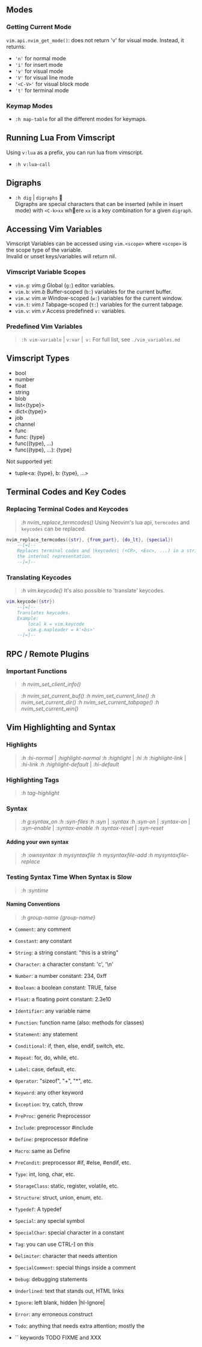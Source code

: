 ## Modes
### Getting Current Mode
`vim.api.nvim_get_mode()`: does not return 'v' for visual mode. 
Instead, it returns:
- `'n'` for normal mode
- `'i'` for insert mode  
- `'v'` for visual mode
- `'V'` for visual line mode
- `'<C-V>'` for visual block mode
- `'t'` for terminal mode


### Keymap Modes
- `:h map-table` for all the different modes for keymaps.



## Running Lua From Vimscript
Using `v:lua` as a prefix, you can run lua from vimscript.
- `:h v:lua-call`


## Digraphs
- `:h dig` | `digraphs`
  
Digraphs are special characters that can be inserted (while in insert mode) with `<C-k>xx` whُere
`xx` is a key combination for a given `digraph`.  


## Accessing Vim Variables
Vimscript Variables can be accessed using `vim.<scope>` where `<scope>` is the scope type of the
variable.  
Invalid or unset keys/variables will return nil.  


### Vimscript Variable Scopes

* `vim.g`:                                                                  *vim.g*
    Global (`g:`) editor variables.  
* `vim.b`:                                                                  *vim.b*
    Buffer-scoped (`b:`) variables for the current buffer.  
* `vim.w`:                                                                  *vim.w*
    Window-scoped (`w:`) variables for the current window.  
* `vim.t`:                                                                  *vim.t*
    Tabpage-scoped (`t:`) variables for the current tabpage.  
* `vim.v`:                                                                  *vim.v*
    Access predefined `v:` variables.  


### Predefined Vim Variables
> `:h vim-variable` | `v:var` |` v:`
For full list, see `./vim_variables.md`



## Vimscript Types
* bool
* number
* float
* string
* blob
* list<{type}>
* dict<{type}>
* job
* channel
* func
* func: {type}
* func({type}, ...)
* func({type}, ...): {type}

Not supported yet:
* tuple<a: {type}, b: {type}, ...>


## Terminal Codes and Key Codes

### Replacing Terminal Codes and Keycodes
> *:h nvim_replace_termcodes()*
Using Neovim's lua api, `termcodes` and `keycodes` can be replaced.  
```lua
nvim_replace_termcodes({str}, {from_part}, {do_lt}, {special})
    --[=[-- 
    Replaces terminal codes and |keycodes| (<CR>, <Esc>, ...) in a string with
    the internal representation. 
    --]=]--
```
  
### Translating Keycodes
> *:h vim.keycode()*
It's also possible to 'translate' keycodes.  
```lua
vim.keycode({str})
    --[=[-- 
    Translates keycodes.
    Example:
        local k = vim.keycode
        vim.g.mapleader = k'<bs>'
    --]=]--
```

## RPC / Remote Plugins
### Important Functions
> *:h nvim_set_client_info()*

> *:h nvim_set_current_buf()*
> *:h nvim_set_current_line()*
> *:h nvim_set_current_dir()*
> *:h nvim_set_current_tabpage()*
> *:h nvim_set_current_win()*

## Vim Highlighting and Syntax
### Highlights
> *:h :hi-normal* | *:highlight-normal*
> *:h :highlight* | *:hi*
> *:h :highlight-link* | *:hi-link*
> *:h :highlight-default* | *:hi-default*

### Highlighting Tags
> *:h tag-highlight*

### Syntax
> *:h g:syntax_on*
> *:h :syn-files*
> *:h :syn* | *:syntax*
> *:h :syn-on* | *:syntax-on* | *:syn-enable* | *:syntax-enable*
> *:h :syntax-reset* | *:syn-reset*
#### Adding your own syntax
> *:h :ownsyntax*
> *:h mysyntaxfile*
> *:h mysyntaxfile-add*
> *:h mysyntaxfile-replace*

### Testing Syntax Time When Syntax is Slow
> *:h :syntime*

#### Naming Conventions
> *:h group-name* *{group-name}*

* `Comment`: any comment
* `Constant`: any constant
* `String`:    a string constant: "this is a string"
* `Character`: a character constant: 'c', '\n'
* `Number`:    a number constant: 234, 0xff
* `Boolean`: a boolean constant: TRUE, false
* `Float`:    a floating point constant: 2.3e10

* `Identifier`: any variable name
* `Function`: function name (also: methods for classes)

* `Statement`: any statement
* `Conditional`: if, then, else, endif, switch, etc.
* `Repeat`:    for, do, while, etc.
* `Label`:    case, default, etc.
* `Operator`: "sizeof", "+", "*", etc.
* `Keyword`: any other keyword
* `Exception`: try, catch, throw

* `PreProc`: generic Preprocessor
* `Include`: preprocessor #include
* `Define`:    preprocessor #define
* `Macro`:    same as Define
* `PreCondit`: preprocessor #if, #else, #endif, etc.

* `Type`:    int, long, char, etc.
* `StorageClass`: static, register, volatile, etc.
* `Structure`: struct, union, enum, etc.
* `Typedef`: A typedef

* `Special`: any special symbol
* `SpecialChar`: special character in a constant
* `Tag`:    you can use CTRL-] on this
* `Delimiter`: character that needs attention
* `SpecialComment`: special things inside a comment
* `Debug`:    debugging statements

* `Underlined`: text that stands out, HTML links

* `Ignore`:    left blank, hidden  |hl-Ignore|
* `Error`:    any erroneous construct
* `Todo`:    anything that needs extra attention; mostly the
* ``       keywords TODO FIXME and XXX



